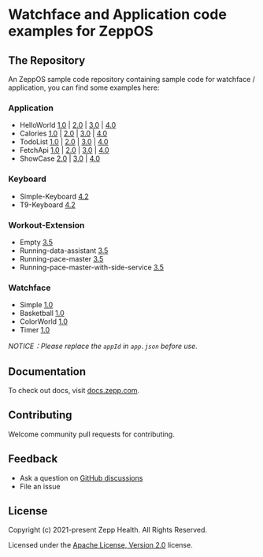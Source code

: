 # Watchface and Application code examples for ZeppOS

## The Repository

An ZeppOS sample code repository containing sample code for watchface / application, you can find some examples here:

### Application

* HelloWorld [1.0](./application/1.0/hello-world) | [2.0](./application/2.0/hello-world)  | [3.0](./application/3.0/hello-world) | [4.0](./application/4.0/hello-world)
* Calories [1.0](./application/1.0/calories) | [2.0](./application/2.0/calories/) | [3.0](./application/3.0/calories/) | [4.0](./application/4.0/calories)
* TodoList [1.0](./application/1.0/todo-list) | [2.0](./application/2.0/todo-list) | [3.0](./application/3.0/todo-list) | [4.0](./application/4.0/todo-list)
* FetchApi [1.0](./application/1.0/fetch-api) | [2.0](./application/2.0/fetch-api) | [3.0](./application/3.0/fetch-api) | [4.0](./application/4.0/fetch-api)
* ShowCase [2.0](./application/2.0/showcase) | [3.0](./application/3.0/3.0-feature) | [4.0](./application/4.0/4.0-feature)

### Keyboard

* Simple-Keyboard [4.2](./application/4.2/simple-keyboard)
* T9-Keyboard [4.2](./application/4.2/t9-keyboard)

### Workout-Extension

* Empty [3.5](./workout-extensions/3.5/empty)
* Running-data-assistant [3.5](./workout-extensions/3.5/running-data-assistant)
* Running-pace-master [3.5](./workout-extensions//3.5/running-pace-master)
* Running-pace-master-with-side-service [3.5](./workout-extensions/3.5/running-pace-master-with-side-service)

### Watchface

* Simple [1.0](./watchface/1.0/simple)
* Basketball [1.0](./watchface/1.0/basketball)
* ColorWorld [1.0](./watchface/1.0/color-world)
* Timer [1.0](./watchface/1.0/timer)

*NOTICE：Please replace the `appId` in `app.json` before use.*

## Documentation

To check out docs, visit [docs.zepp.com](https://docs.zepp.com/).

## Contributing

Welcome community pull requests for contributing.

## Feedback

* Ask a question on [GitHub discussions](https://github.com/orgs/zepp-health/discussions)
* File an issue

## License

Copyright (c) 2021-present Zepp Health. All Rights Reserved.

Licensed under the [Apache License, Version 2.0](LICENSE.txt) license.

